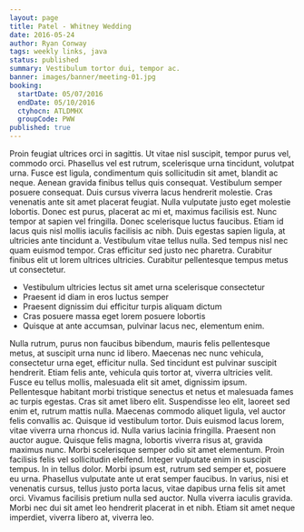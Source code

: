 ```yaml
---
layout: page
title: Patel - Whitney Wedding
date: 2016-05-24
author: Ryan Conway
tags: weekly links, java
status: published
summary: Vestibulum tortor dui, tempor ac.
banner: images/banner/meeting-01.jpg
booking:
  startDate: 05/07/2016
  endDate: 05/10/2016
  ctyhocn: ATLDMHX
  groupCode: PWW
published: true
---
```

Proin feugiat ultrices orci in sagittis. Ut vitae nisl suscipit, tempor purus vel, commodo orci. Phasellus vel est rutrum, scelerisque urna tincidunt, volutpat urna. Fusce est ligula, condimentum quis sollicitudin sit amet, blandit ac neque. Aenean gravida finibus tellus quis consequat. Vestibulum semper posuere consequat. Duis cursus viverra lacus hendrerit molestie. Cras venenatis ante sit amet placerat feugiat. Nulla vulputate justo eget molestie lobortis.
Donec est purus, placerat ac mi et, maximus facilisis est. Nunc tempor at sapien vel fringilla. Donec scelerisque luctus faucibus. Etiam id lacus quis nisl mollis iaculis facilisis ac nibh. Duis egestas sapien ligula, at ultricies ante tincidunt a. Vestibulum vitae tellus nulla. Sed tempus nisl nec quam euismod tempor. Cras efficitur sed justo nec pharetra. Curabitur finibus elit ut lorem ultrices ultricies. Curabitur pellentesque tempus metus ut consectetur.

* Vestibulum ultricies lectus sit amet urna scelerisque consectetur
* Praesent id diam in eros luctus semper
* Praesent dignissim dui efficitur turpis aliquam dictum
* Cras posuere massa eget lorem posuere lobortis
* Quisque at ante accumsan, pulvinar lacus nec, elementum enim.

Nulla rutrum, purus non faucibus bibendum, mauris felis pellentesque metus, at suscipit urna nunc id libero. Maecenas nec nunc vehicula, consectetur urna eget, efficitur nulla. Sed tincidunt est pulvinar suscipit hendrerit. Etiam felis ante, vehicula quis tortor at, viverra ultricies velit. Fusce eu tellus mollis, malesuada elit sit amet, dignissim ipsum. Pellentesque habitant morbi tristique senectus et netus et malesuada fames ac turpis egestas. Cras sit amet libero elit. Suspendisse leo elit, laoreet sed enim et, rutrum mattis nulla. Maecenas commodo aliquet ligula, vel auctor felis convallis ac. Quisque id vestibulum tortor. Duis euismod lacus lorem, vitae viverra urna rhoncus id. Nulla varius lacinia fringilla. Praesent non auctor augue. Quisque felis magna, lobortis viverra risus at, gravida maximus nunc. Morbi scelerisque semper odio sit amet elementum.
Proin facilisis felis vel sollicitudin eleifend. Integer vulputate enim in suscipit tempus. In in tellus dolor. Morbi ipsum est, rutrum sed semper et, posuere eu urna. Phasellus vulputate ante ut erat semper faucibus. In varius, nisi et venenatis cursus, tellus justo porta lacus, vitae dapibus urna felis sit amet orci. Vivamus facilisis pretium nulla sed auctor. Nulla viverra iaculis gravida. Morbi nec dui sit amet leo hendrerit placerat in et nibh. Etiam sit amet neque imperdiet, viverra libero at, viverra leo.
